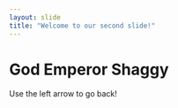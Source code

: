 ```yaml
---
layout: slide
title: "Welcome to our second slide!"
---
```

# God Emperor Shaggy
Use the left arrow to go back!